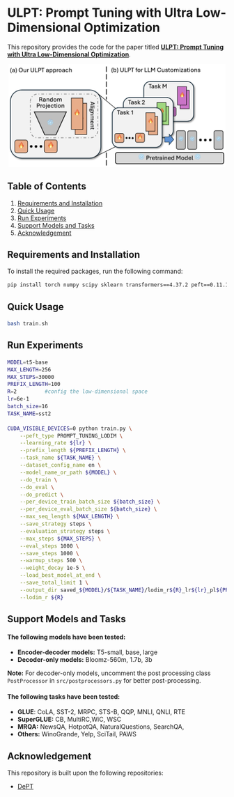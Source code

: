 # ULPT: Prompt Tuning with Ultra Low-Dimensional Optimization

This repository provides the code for the paper titled **[ULPT: Prompt Tuning with Ultra Low-Dimensional Optimization](https://arxiv.org/abs/2502.04501)**.

<p align="center">
  <img src="ulpt.png" width="500">
  <br />
</p>

## Table of Contents
1. [Requirements and Installation](#requirements-and-installation)
2. [Quick Usage](#quick-usage)
3. [Run Experiments](#run-experiments)
4. [Support Models and Tasks](#support-models-and-tasks)
5. [Acknowledgement](#acknowledgement)

## Requirements and Installation

To install the required packages, run the following command:

```bash
pip install torch numpy scipy sklearn transformers==4.37.2 peft==0.11.1 datasets==2.16.1 accelerate==0.33.0
```

## Quick Usage
```bash
bash train.sh
```


## Run Experiments

```bash
MODEL=t5-base
MAX_LENGTH=256
MAX_STEPS=30000
PREFIX_LENGTH=100
R=2         #config the low-dimensional space
lr=6e-1
batch_size=16
TASK_NAME=sst2

CUDA_VISIBLE_DEVICES=0 python train.py \
    --peft_type PROMPT_TUNING_LODIM \
    --learning_rate ${lr} \
    --prefix_length ${PREFIX_LENGTH} \
    --task_name ${TASK_NAME} \
    --dataset_config_name en \
    --model_name_or_path ${MODEL} \
    --do_train \
    --do_eval \
    --do_predict \
    --per_device_train_batch_size ${batch_size} \
    --per_device_eval_batch_size ${batch_size} \
    --max_seq_length ${MAX_LENGTH} \
    --save_strategy steps \
    --evaluation_strategy steps \
    --max_steps ${MAX_STEPS} \
    --eval_steps 1000 \
    --save_steps 1000 \
    --warmup_steps 500 \
    --weight_decay 1e-5 \
    --load_best_model_at_end \
    --save_total_limit 1 \
    --output_dir saved_${MODEL}/${TASK_NAME}/lodim_r${R}_lr${lr}_pl${PREFIX_LENGTH}_st${MAX_STEPS}_bs${batch_size}_ml${MAX_LENGTH} \
    --lodim_r ${R}
```

## Support Models and Tasks

#### The following models have been tested:
- **Encoder-decoder models:** T5-small, base, large
- **Decoder-only models:** Bloomz-560m, 1.7b, 3b

**Note:** For decoder-only models, uncomment the post processing class `PostProcessor` in `src/postprocessors.py` for better post-processing.

#### The following tasks have been tested:
- **GLUE**: CoLA, SST-2, MRPC, STS-B, QQP, MNLI, QNLI, RTE
- **SuperGLUE:** CB, MultiRC,WiC, WSC
- **MRQA:** NewsQA, HotpotQA, NaturalQuestions, SearchQA, 
- **Others:** WinoGrande, Yelp, SciTail, PAWS


## Acknowledgement

This repository is built upon the following repositories:
- [DePT](https://github.com/ZhengxiangShi/DePT)
